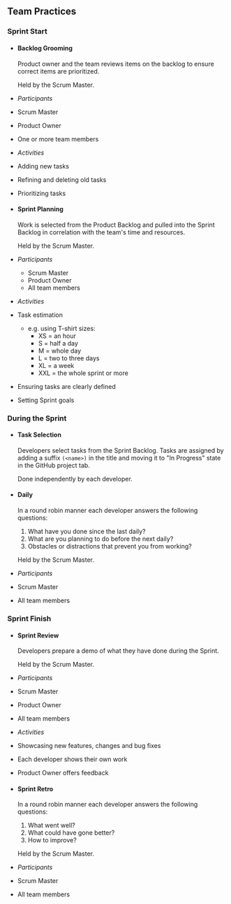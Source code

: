 ## Team Practices

### Sprint Start
* #### Backlog Grooming

  Product owner and the team reviews items on the backlog to ensure correct items are prioritized.


    Held by the Scrum Master.


 * _Participants_
  * Scrum Master
  * Product Owner
  * One or more team members


 *  _Activities_
  * Adding new tasks
  * Refining and deleting old tasks
  * Prioritizing tasks


* #### Sprint Planning

  Work is selected from the Product Backlog and pulled into the Sprint Backlog in correlation with the team's time and resources.


    Held by the Scrum Master.


* _Participants_
  * Scrum Master
  * Product Owner
  * All team members


*  _Activities_
  * Task estimation
    * e.g. using T-shirt sizes:
      * XS = an hour
      * S = half a day
      * M = whole day
      * L = two to three days
      * XL = a week
      * XXL = the whole sprint or more
  * Ensuring tasks are clearly defined
  * Setting Sprint goals

### During the Sprint
* #### Task Selection

  Developers select tasks from the Sprint Backlog. Tasks are assigned by adding a suffix ```(<name>)``` in the title and moving it to "In Progress" state in the GitHub project tab.


    Done independently by each developer.


* #### Daily

  In a round robin manner each developer answers the following questions:
  1. What have you done since the last daily?
  2. What are you planning to do before the next daily?
  3. Obstacles or distractions that prevent you from working?


    Held by the Scrum Master.

 * _Participants_
  * Scrum Master
  * All team members


### Sprint Finish
* #### Sprint Review

  Developers prepare a demo of what they have done during the Sprint.


    Held by the Scrum Master.


 * _Participants_
  * Scrum Master
  * Product Owner
  * All team members


 *  _Activities_
  * Showcasing new features, changes and bug fixes
  * Each developer shows their own work
  * Product Owner offers feedback


* #### Sprint Retro

  In a round robin manner each developer answers the following questions:
  1. What went well?
  2. What could have gone better?
  3. How to improve?


    Held by the Scrum Master.


 * _Participants_
  * Scrum Master
  * All team members
